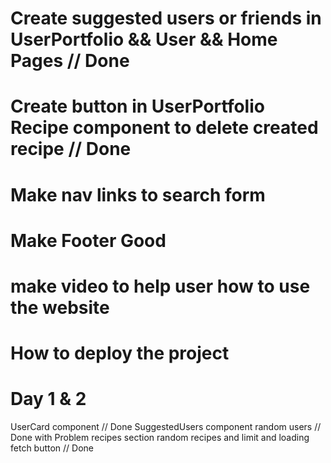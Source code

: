 # Create suggested users or friends in UserPortfolio && User && Home Pages // Done

# Create button in UserPortfolio Recipe component to delete created recipe // Done

# Make nav links to search form

# Make Footer Good

# make video to help user how to use the website

# How to deploy the project


# Day 1 & 2
UserCard component // Done
SuggestedUsers component random users // Done with Problem
recipes section random recipes and limit and loading fetch button // Done